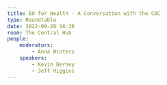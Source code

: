 ```yaml
---
title: EO for Health - A Conversation with the CDC
type: Roundtable
date: 2022-09-28 16:30
room: The Central Hub
people:
    moderators:
        - Anna Winters
    speakers:
        - Kevin Berney
        - Jeff Higgins
---
```

